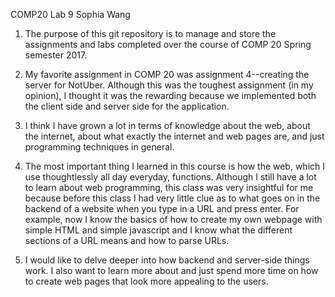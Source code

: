 COMP20
Lab 9
Sophia Wang

1. The purpose of this git repository is to manage and store the assignments and labs completed over the course of COMP 20 Spring semester 2017.

2. My favorite assignment in COMP 20 was assignment 4--creating the server for NotUber. Although this was the toughest assignment (in my opinion), I thought it was the rewarding because we implemented both the client side and server side for the application.

3. I think I have grown a lot in terms of knowledge about the web, about the internet, about what exactly the internet and web pages are, and just programming techniques in general.

4. The most important thing I learned in this course is how the web, which I use thoughtlessly all day everyday, functions. Although I still have a lot to learn about web programming, this class was very insightful for me because before this class I had very little clue as to what goes on in the backend of a website when you type in a URL and press enter. For example, now I know the basics of how to create my own webpage with simple HTML and simple javascript and I know what the different sections of a URL means and how to parse URLs. 

5. I would like to delve deeper into how backend and server-side things work. I also want to learn more about and just spend more time on how to create web pages that look more appealing to the users.